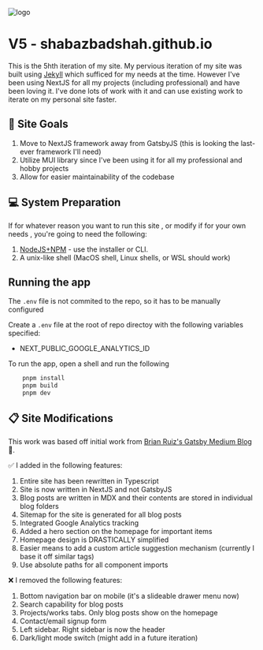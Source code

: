 ![logo](./readme-logo.png)

# V5 - shabazbadshah.github.io

This is the 5hth iteration of my site. My pervious iteration of my site was built using [Jekyll](https://www.gatsbyjs.com/) which sufficed for my needs at the time. However I've been using NextJS for all my projects (including professional) and have been loving it. I've done lots of work with it and can use existing work to iterate on my personal site faster.

## 🏁 Site Goals

1. Move to NextJS framework away from GatsbyJS (this is looking the last-ever framework I'll need)
2. Utilize MUI library since I've been using it for all my professional and hobby projects
3. Allow for easier maintainability of the codebase

## 💻 System Preparation

If for whatever reason you want to run this site , or modify if for your own needs , you're going to need the following:

1. [NodeJS+NPM](http://nodejs.org) - use the installer or CLI.
2. A unix-like shell (MacOS shell, Linux shells, or WSL should work)

## Running the app

The `.env` file is not commited to the repo, so it has to be manually configured

Create a `.env` file at the root of repo directoy with the following variables specified:

- NEXT_PUBLIC_GOOGLE_ANALYTICS_ID

To run the app, open a shell and run the following

```bash
    pnpm install
    pnpm build
    pnpm dev
```

## 📋 Site Modifications

This work was based off initial work from [Brian Ruiz's Gatsby Medium Blog](https://github.com/BrianRuizy/gatsby-medium-blog/tree/master/src) 🥳.

✅ I added in the following features:

1. Entire site has been rewritten in Typescript
2. Site is now written in NextJS and not GatsbyJS
3. Blog posts are written in MDX and their contents are stored in individual blog folders
4. Sitemap for the site is generated for all blog posts
5. Integrated Google Analytics tracking
6. Added a hero section on the homepage for important items
7. Homepage design is DRASTICALLY simplified
8. Easier means to add a custom article suggestion mechanism (currently I base it off similar tags)
9. Use absolute paths for all component imports

❌ I removed the following features:

1. Bottom navigation bar on mobile (it's a slideable drawer menu now)
2. Search capability for blog posts
3. Projects/works tabs. Only blog posts show on the homepage
4. Contact/email signup form
5. Left sidebar. Right sidebar is now the header
6. Dark/light mode switch (might add in a future iteration)
